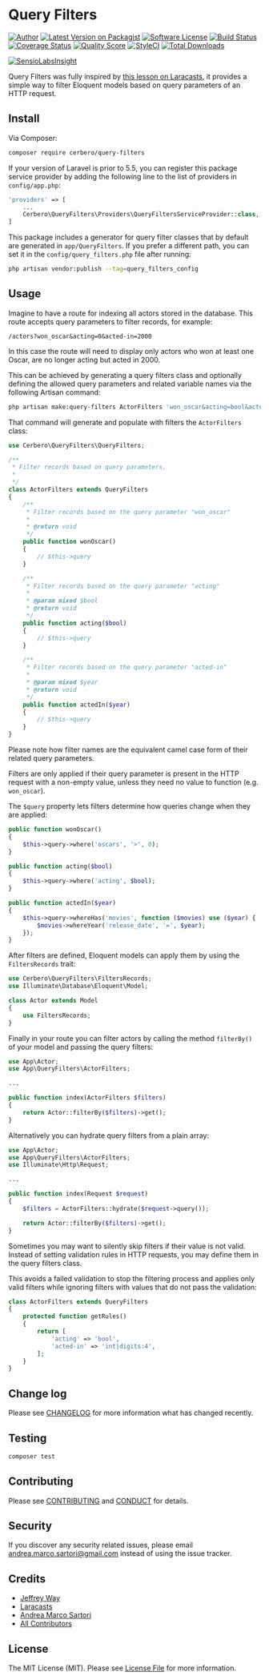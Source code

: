 # Query Filters

[![Author][ico-author]][link-author]
[![Latest Version on Packagist][ico-version]][link-packagist]
[![Software License][ico-license]](LICENSE.md)
[![Build Status][ico-travis]][link-travis]
[![Coverage Status][ico-scrutinizer]][link-scrutinizer]
[![Quality Score][ico-code-quality]][link-code-quality]
[![StyleCI][ico-styleci]][link-styleci]
[![Total Downloads][ico-downloads]][link-downloads]

[![SensioLabsInsight][ico-sensiolabs]][link-sensiolabs]

Query Filters was fully inspired by [this lesson on Laracasts](https://laracasts.com/series/eloquent-techniques/episodes/4), it provides a simple way to filter Eloquent models based on query parameters of an HTTP request.

## Install

Via Composer:

``` bash
composer require cerbero/query-filters
```

If your version of Laravel is prior to 5.5, you can register this package service provider by adding the following line to the list of providers in `config/app.php`:

``` php
'providers' => [
    ...
    Cerbero\QueryFilters\Providers\QueryFiltersServiceProvider::class,
]
```

This package includes a generator for query filter classes that by default are generated in `app/QueryFilters`. If you prefer a different path, you can set it in the `config/query_filters.php` file after running:

``` bash
php artisan vendor:publish --tag=query_filters_config
```

## Usage

Imagine to have a route for indexing all actors stored in the database. This route accepts query parameters to filter records, for example:

```
/actors?won_oscar&acting=0&acted-in=2000
```

In this case the route will need to display only actors who won at least one Oscar, are no longer acting but acted in 2000.

This can be achieved by generating a query filters class and optionally defining the allowed query parameters and related variable names via the following Artisan command:

``` bash
php artisan make:query-filters ActorFilters 'won_oscar&acting=bool&acted-in=year'
```

That command will generate and populate with filters the `ActorFilters` class:

``` php
use Cerbero\QueryFilters\QueryFilters;

/**
 * Filter records based on query parameters.
 *
 */
class ActorFilters extends QueryFilters
{
    /**
     * Filter records based on the query parameter "won_oscar"
     * 
     * @return void
     */
    public function wonOscar()
    {
        // $this->query
    }

    /**
     * Filter records based on the query parameter "acting"
     * 
     * @param mixed $bool
     * @return void
     */
    public function acting($bool)
    {
        // $this->query
    }

    /**
     * Filter records based on the query parameter "acted-in"
     * 
     * @param mixed $year
     * @return void
     */
    public function actedIn($year)
    {
        // $this->query
    }
}
```

Please note how filter names are the equivalent camel case form of their related query parameters.

Filters are only applied if their query parameter is present in the HTTP request with a non-empty value, unless they need no value to function (e.g. `won_oscar`).

The `$query` property lets filters determine how queries change when they are applied:

``` php
public function wonOscar()
{
    $this->query->where('oscars', '>', 0);
}

public function acting($bool)
{
    $this->query->where('acting', $bool);
}

public function actedIn($year)
{
    $this->query->whereHas('movies', function ($movies) use ($year) {
        $movies->whereYear('release_date', '=', $year);
    });
}
```

After filters are defined, Eloquent models can apply them by using the `FiltersRecords` trait:

``` php
use Cerbero\QueryFilters\FiltersRecords;
use Illuminate\Database\Eloquent\Model;

class Actor extends Model
{
    use FiltersRecords;
}
```

Finally in your route you can filter actors by calling the method `filterBy()` of your model and passing the query filters:

``` php
use App\Actor;
use App\QueryFilters\ActorFilters;

...

public function index(ActorFilters $filters)
{
    return Actor::filterBy($filters)->get();
}
```

Alternatively you can hydrate query filters from a plain array:

``` php
use App\Actor;
use App\QueryFilters\ActorFilters;
use Illuminate\Http\Request;

...

public function index(Request $request)
{
    $filters = ActorFilters::hydrate($request->query());

    return Actor::filterBy($filters)->get();
}
```

Sometimes you may want to silently skip filters if their value is not valid. Instead of setting validation rules in HTTP requests, you may define them in the query filters class.

This avoids a failed validation to stop the filtering process and applies only valid filters while ignoring filters with values that do not pass the validation:

```php
class ActorFilters extends QueryFilters
{
    protected function getRules()
    {
        return [
            'acting' => 'bool',
            'acted-in' => 'int|digits:4',
        ];
    }
}
```

## Change log

Please see [CHANGELOG](CHANGELOG.md) for more information what has changed recently.

## Testing

``` bash
composer test
```

## Contributing

Please see [CONTRIBUTING](CONTRIBUTING.md) and [CONDUCT](CONDUCT.md) for details.

## Security

If you discover any security related issues, please email andrea.marco.sartori@gmail.com instead of
using the issue tracker.

## Credits

- [Jeffrey Way](https://github.com/JeffreyWay)
- [Laracasts](https://laracasts.com)
- [Andrea Marco Sartori][link-author]
- [All Contributors][link-contributors]

## License

The MIT License (MIT). Please see [License File](LICENSE.md) for more information.

[ico-author]: http://img.shields.io/badge/author-@cerbero90-blue.svg
[ico-version]: https://img.shields.io/packagist/v/cerbero/query-filters.svg
[ico-license]: https://img.shields.io/badge/license-MIT-brightgreen.svg
[ico-travis]: https://img.shields.io/travis/cerbero90/query-filters/master.svg
[ico-scrutinizer]: https://scrutinizer-ci.com/g/cerbero90/query-filters/badges/coverage.png
[ico-code-quality]: https://scrutinizer-ci.com/g/cerbero90/query-filters/badges/quality-score.png
[ico-styleci]: https://styleci.io/repos/57024205/shield
[ico-downloads]: https://img.shields.io/packagist/dt/cerbero/query-filters.svg
[ico-sensiolabs]: https://insight.sensiolabs.com/projects/fe5cb80b-d49f-46e6-b94b-79c6087b5c13/big.png

[link-author]: https://twitter.com/cerbero90
[link-packagist]: https://packagist.org/packages/cerbero/query-filters
[link-travis]: https://travis-ci.org/cerbero90/query-filters
[link-scrutinizer]: https://scrutinizer-ci.com/g/cerbero90/query-filters/code-structure
[link-code-quality]: https://scrutinizer-ci.com/g/cerbero90/query-filters
[link-styleci]: https://styleci.io/repos/57024205
[link-downloads]: https://packagist.org/packages/cerbero/query-filters
[link-sensiolabs]: https://insight.sensiolabs.com/projects/fe5cb80b-d49f-46e6-b94b-79c6087b5c13
[link-contributors]: ../../contributors
